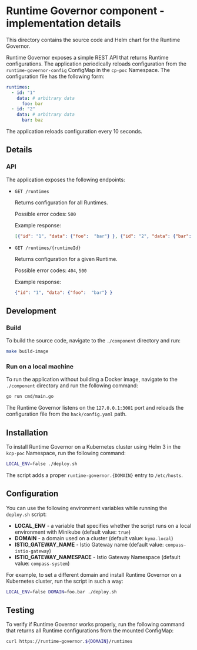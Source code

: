 # Runtime Governor component - implementation details

This directory contains the source code and Helm chart for the Runtime Governor.

Runtime Governor exposes a simple REST API that returns Runtime configurations.
The application periodically reloads configuration from the `runtime-governor-config` ConfigMap in the `cp-poc` Namespace. The configuration file has the following form:

```yaml
runtimes:
  - id: "1"
    data: # arbitrary data
      foo: bar
  - id: "2"
    data: # arbitrary data
      bar: baz
```

The application reloads configuration every 10 seconds.

## Details

### API

The application exposes the following endpoints:

- `GET /runtimes`

    Returns configuration for all Runtimes.  

    Possible error codes: `500`

    Example response:
    ```json
    [{"id": "1", "data": {"foo":  "bar"} }, {"id": "2", "data": {"bar":  "baz"}}]    
    ```

- `GET /runtimes/{runtimeId}`

    Returns configuration for a given Runtime.  

    Possible error codes: `404`, `500`

    Example response:
    ```json
    {"id": "1", "data": {"foo":  "bar"} }    
    ```

## Development  

### Build

To build the source code, navigate to the `./component` directory and run:

```bash
make build-image
```

### Run on a local machine

To run the application without building a Docker image, navigate to the `./component` directory and run the following command:

```bash
go run cmd/main.go
```

The Runtime Governor listens on the `127.0.0.1:3001` port and reloads the configuration file from the `hack/config.yaml` path.

## Installation

To install Runtime Governor on a Kubernetes cluster using Helm 3 in the `kcp-poc` Namespace, run the following command:

```bash
LOCAL_ENV=false ./deploy.sh
```

The script adds a proper `runtime-governor.{DOMAIN}` entry to `/etc/hosts`.

## Configuration

You can use the following environment variables while running the `deploy.sh` script:
 - **LOCAL_ENV** - a variable that specifies whether the script runs on a local environment with Minikube (default value: `true`)
 - **DOMAIN** - a domain used on a cluster (default value: `kyma.local`)
 - **ISTIO_GATEWAY_NAME** - Istio Gateway name (default value: `compass-istio-gateway`)
 - **ISTIO_GATEWAY_NAMESPACE** - Istio Gateway Namespace (default value: `compass-system`)

For example, to set a different domain and install Runtime Governor on a Kubernetes cluster, run the script in such a way:

```bash
LOCAL_ENV=false DOMAIN=foo.bar ./deploy.sh
```

## Testing

To verify if Runtime Governor works properly, run the following command that returns all Runtime configurations from the mounted ConfigMap:

```bash
curl https://runtime-governor.${DOMAIN}/runtimes
```
